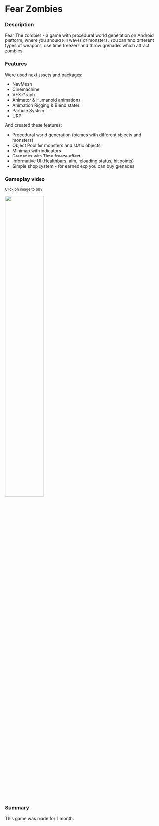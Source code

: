 # Fear Zombies

### Description

Fear The zombies - a game with procedural world generation on Android platform, where you should kill waves of monsters. You can find different types of weapons, use time freezers and throw grenades which attract zombies.

### Features

Were used next assets and packages:

- NavMesh
- Cinemachine
- VFX Graph
- Animator & Humanoid animations
- Animation Rigging & Blend states
- Particle System
- URP

And created these features:

- Procedural world generation (biomes with different objects and monsters)
- Object Pool for monsters and static objects
- Minimap with indicators
- Grenades with Time freeze effect
- Informative UI (Healthbars, aim, reloading status, hit points)
- Simple shop system - for earned exp you can buy grenades

### Gameplay video

<sub>Click on image to play</sub>

[<img src="https://img.youtube.com/vi/qF8YREHcumk/hqdefault.jpg" width="50%">](https://youtu.be/qF8YREHcumk)

### Summary

This game was made for 1 month.
